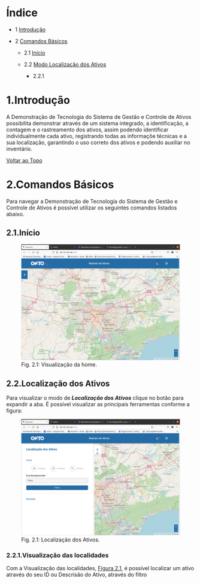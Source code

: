 # <a name="index"></a> Índice

* 1 [Introdução](#intro) 

* 2 [Comandos Básicos](#basicCommands)

  * 2.1 [Início](#homePage)

  * 2.2 [Modo Localização dos Ativos](#viewMode)

    * 2.2.1 


# <a name="intro"></a> 1.Introdução

A Demonstração de Tecnologia do Sistema de Gestão e Controle de Ativos possibilita demonstrar através de um sistema integrado, a identificação, a contagem e o rastreamento dos ativos, assim podendo identificar individualmente cada ativo, registrando todas as informaçõe técnicas e a sua localização, garantindo o uso correto dos ativos e podendo auxiliar no inventário.

[Voltar ao Topo](#index)

# <a name="basicCommands"></a> 2.Comandos Básicos

Para navegar a Demonstração de Tecnologia do Sistema de Gestão e Controle de Ativos é possível utilizar os seguintes comandos listados abaixo.

## <a name="homePage"></a> 2.1.Início

<figure id="figViewHome">
	<img src="Figuras/view_home.png" alt="Visualização da Home" title="Visualização da Home" width="800">
	<figcaption>Fig. 2.1: Visualização da home. </figcaption>
</figure>

## <a name="viewMode"></a> 2.2.Localização dos Ativos

Para visualizar o modo de **_Localização dos Ativos_** clique no botão para expandir a aba. É possível visualizar as principais ferramentas conforme a figura:

<figure id="figViewHome">
	<img src="Figuras/view_home_localization.png" alt="Visualização da Home" title="Visualização da Home" width="800">
	<figcaption>Fig. 2.1: Localização dos Ativos. </figcaption>
</figure>

### <a name="viewCard"></a> 2.2.1.Visualização das localidades 

Com a  Visualização das localidades, [Figura 2.1](#figViewHome), é possível localizar um ativo através do seu ID ou Descrisão do Ativo, através do filtro



